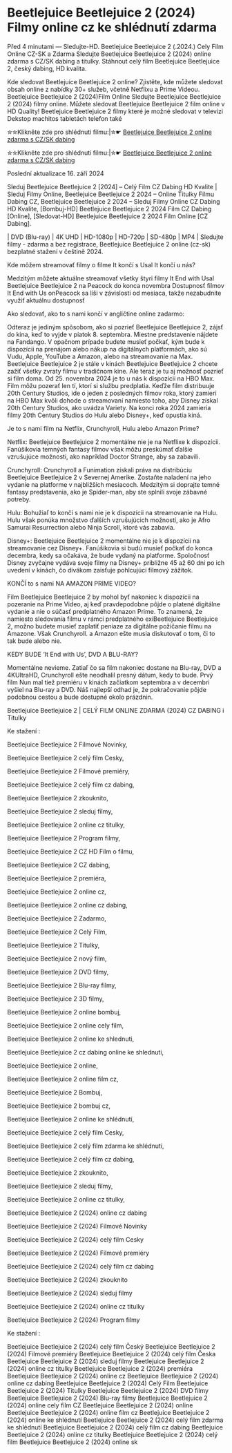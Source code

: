 # Beetlejuice Beetlejuice 2 (2024) Filmy online cz ke shlédnutí zdarma

Před 4 minutami — Sledujte-HD. Beetlejuice Beetlejuice 2 (.2024.) Cely Film Online CZ-SK a Zdarma
Sledujte Beetlejuice Beetlejuice 2 (2024) online zdarma s CZ/SK dabing a titulky. Stáhnout celý film Beetlejuice Beetlejuice 2, český dabing, HD kvalita.

Kde sledovat Beetlejuice Beetlejuice 2 online? Zjistěte, kde můžete sledovat obsah online z nabídky 30+ služeb, včetně Netflixu a Prime Videou. Beetlejuice Beetlejuice 2 (2024)Film Online Sledujte Beetlejuice Beetlejuice 2 (2024) filmy online. Můžete sledovat Beetlejuice Beetlejuice 2 film online v HD Quality! Beetlejuice Beetlejuice 2 filmy které je možné sledovat v televizi Dekstop machitos tabletách telefon také

✮✮Klikněte zde pro shlédnutí filmu:|✮☛ [Beetlejuice Beetlejuice 2 online zdarma s CZ/SK dabing](https://onlinecz-skdabingtitulkyzdarmo.blogspot.com/2024/09/beetlejuice-beetlejuice-2-cely-film.html)

✮✮Klikněte zde pro shlédnutí filmu:|✮☛ [Beetlejuice Beetlejuice 2 online zdarma s CZ/SK dabing](https://onlinecz-skdabingtitulkyzdarmo.blogspot.com/2024/09/beetlejuice-beetlejuice-2-cely-film.html)

Poslední aktualizace 16. září 2024


Sleduj Beetlejuice Beetlejuice 2 [2024] – Celý Film CZ Dabing HD Kvalite | Sleduj Filmy Online, Beetlejuice Beetlejuice 2 2024 – Online Titulky Filmu Dabing CZ, Beetlejuice Beetlejuice 2 2024 – Sleduj Filmy Online CZ Dabing HD Kvalite, [Bombuj-HD] Beetlejuice Beetlejuice 2 2024 Film CZ Dabing [Online], [Sledovat-HD] Beetlejuice Beetlejuice 2 2024 Film Online [CZ Dabing].

| DVD (Blu-ray) | 4K UHD | HD-1080p | HD-720p | SD-480p | MP4 | Sledujte filmy - zdarma a bez registrace, Beetlejuice Beetlejuice 2 online (cz-sk) bezplatné stažení v češtině 2024.

Kde môžem streamovať filmy o filme It končí s Usal It končí u nás?

Medzitým môžete aktuálne streamovať všetky štyri filmy It End with Usal Beetlejuice Beetlejuice 2 na Peacock do konca novembra Dostupnosť filmov It End with Us onPeacock sa líši v závislosti od mesiaca, takže nezabudnite využiť aktuálnu dostupnosť

Ako sledovať, ako to s nami končí v angličtine online zadarmo:

Odteraz je jediným spôsobom, ako si pozrieť Beetlejuice Beetlejuice 2, zájsť do kina, keď to vyjde v piatok 8. septembra. Miestne predstavenie nájdete na Fandango. V opačnom prípade budete musieť počkať, kým bude k dispozícii na prenájom alebo nákup na digitálnych platformách, ako sú Vudu, Apple, YouTube a Amazon, alebo na streamovanie na Max. Beetlejuice Beetlejuice 2 je stále v kinách Beetlejuice Beetlejuice 2 chcete zažiť všetky zvraty filmu v tradičnom kine. Ale teraz je tu aj možnosť pozrieť si film doma. Od 25. novembra 2024 je to u nás k dispozícii na HBO Max. Film môžu pozerať len tí, ktorí si službu predplatia. Keďže film distribuuje 20th Century Studios, ide o jeden z posledných filmov roka, ktorý zamieri na HBO Max kvôli dohode o streamovaní namiesto toho, aby Disney získal 20th Century Studios, ako uvádza Variety. Na konci roka 2024 zamieria filmy 20th Century Studios do Hulu alebo Disney+, keď opustia kiná.

Je to s nami film na Netflix, Crunchyroll, Hulu alebo Amazon Prime?

Netflix: Beetlejuice Beetlejuice 2 momentálne nie je na Netflixe k dispozícii. Fanúšikovia temných fantasy filmov však môžu preskúmať ďalšie vzrušujúce možnosti, ako napríklad Doctor Strange, aby sa zabavili.

Crunchyroll: Crunchyroll a Funimation získali práva na distribúciu Beetlejuice Beetlejuice 2 v Severnej Amerike. Zostaňte naladení na jeho vydanie na platforme v najbližších mesiacoch. Medzitým si doprajte temné fantasy predstavenia, ako je Spider-man, aby ste splnili svoje zábavné potreby.

Hulu: Bohužiaľ to končí s nami nie je k dispozícii na streamovanie na Hulu. Hulu však ponúka množstvo ďalších vzrušujúcich možností, ako je Afro Samurai Resurrection alebo Ninja Scroll, ktoré vás zabavia.

Disney+: Beetlejuice Beetlejuice 2 momentálne nie je k dispozícii na streamovanie cez Disney+. Fanúšikovia si budú musieť počkať do konca decembra, kedy sa očakáva, že bude vydaný na platforme. Spoločnosť Disney zvyčajne vydáva svoje filmy na Disney+ približne 45 až 60 dní po ich uvedení v kinách, čo divákom zaisťuje pohlcujúci filmový zážitok.

KONČÍ to s nami NA AMAZON PRIME VIDEO?

Film Beetlejuice Beetlejuice 2 by mohol byť nakoniec k dispozícii na pozeranie na Prime Video, aj keď pravdepodobne pôjde o platené digitálne vydanie a nie o súčasť predplatného Amazon Prime. To znamená, že namiesto sledovania filmu v rámci predplatného exiBeetlejuice Beetlejuice 2, možno budete musieť zaplatiť peniaze za digitálne požičanie filmu na Amazone. Však Crunchyroll. a Amazon ešte musia diskutovať o tom, či to tak bude alebo nie.

KEDY BUDE ‘It End with Us’, DVD A BLU-RAY?

Momentálne nevieme. Zatiaľ čo sa film nakoniec dostane na Blu-ray, DVD a 4KUltraHD, Crunchyroll ešte neodhalil presný dátum, kedy to bude. Prvý film Nun mal tiež premiéru v kinách začiatkom septembra a v decembri vyšiel na Blu-ray a DVD. Náš najlepší odhad je, že pokračovanie pôjde podobnou cestou a bude dostupné okolo prázdnin.

Beetlejuice Beetlejuice 2 | CELÝ FILM ONLINE ZDARMA (2024) CZ DABING i Titulky

Ke stažení :

Beetlejuice Beetlejuice 2 Filmové Novinky,

Beetlejuice Beetlejuice 2 celý film Cesky,

Beetlejuice Beetlejuice 2 Filmové premiéry,

Beetlejuice Beetlejuice 2 celý film cz dabing,

Beetlejuice Beetlejuice 2 zkouknito,

Beetlejuice Beetlejuice 2 sleduj filmy,

Beetlejuice Beetlejuice 2 online cz titulky,

Beetlejuice Beetlejuice 2 Program filmy,

Beetlejuice Beetlejuice 2 CZ HD Film o filmu,

Beetlejuice Beetlejuice 2 CZ dabing,

Beetlejuice Beetlejuice 2 premiéra,

Beetlejuice Beetlejuice 2 online cz,

Beetlejuice Beetlejuice 2 online cz dabing,

Beetlejuice Beetlejuice 2 Zadarmo,

Beetlejuice Beetlejuice 2 Celý Film,

Beetlejuice Beetlejuice 2 Titulky,

Beetlejuice Beetlejuice 2 nový film,

Beetlejuice Beetlejuice 2 DVD filmy,

Beetlejuice Beetlejuice 2 Blu-ray filmy,

Beetlejuice Beetlejuice 2 3D filmy,

Beetlejuice Beetlejuice 2 online bombuj,

Beetlejuice Beetlejuice 2 online cely film,

Beetlejuice Beetlejuice 2 online ke shlednuti,

Beetlejuice Beetlejuice 2 cz dabing online ke shlednuti,

Beetlejuice Beetlejuice 2 online,

Beetlejuice Beetlejuice 2 online film cz,

Beetlejuice Beetlejuice 2 Bombuj,

Beetlejuice Beetlejuice 2 bombuj cz,

Beetlejuice Beetlejuice 2 online ke shlédnutí,

Beetlejuice Beetlejuice 2 celý film Cesky,

Beetlejuice Beetlejuice 2 celý film zdarma ke shlédnutí,

Beetlejuice Beetlejuice 2 celý film cz dabing,

Beetlejuice Beetlejuice 2 zkouknito,

Beetlejuice Beetlejuice 2 sleduj filmy,

Beetlejuice Beetlejuice 2 online cz titulky,

Beetlejuice Beetlejuice 2 (2024) online cz dabing

Beetlejuice Beetlejuice 2 (2024) Filmové Novinky

Beetlejuice Beetlejuice 2 (2024) celý film Cesky

Beetlejuice Beetlejuice 2 (2024) Filmové premiéry

Beetlejuice Beetlejuice 2 (2024) celý film cz dabing

Beetlejuice Beetlejuice 2 (2024) zkouknito

Beetlejuice Beetlejuice 2 (2024) sleduj filmy

Beetlejuice Beetlejuice 2 (2024) online cz titulky

Beetlejuice Beetlejuice 2 (2024) Program filmy

Ke stažení :

Beetlejuice Beetlejuice 2 (2024) celý film Český Beetlejuice Beetlejuice 2 (2024) Filmové premiéry Beetlejuice Beetlejuice 2 (2024) celý film Česka Beetlejuice Beetlejuice 2 (2024) sleduj filmy Beetlejuice Beetlejuice 2 (2024) online cz titulky Beetlejuice Beetlejuice 2 (2024) premiéra Beetlejuice Beetlejuice 2 (2024) online cz Beetlejuice Beetlejuice 2 (2024) online cz dabing Beetlejuice Beetlejuice 2 (2024) Celý Film Beetlejuice Beetlejuice 2 (2024) Titulky Beetlejuice Beetlejuice 2 (2024) DVD filmy Beetlejuice Beetlejuice 2 (2024) Blu-ray filmy Beetlejuice Beetlejuice 2 (2024) online cely film CZ Beetlejuice Beetlejuice 2 (2024) online Beetlejuice Beetlejuice 2 (2024) online film cz Beetlejuice Beetlejuice 2 (2024) online ke shlédnutí Beetlejuice Beetlejuice 2 (2024) celý film zdarma ke shlédnutí Beetlejuice Beetlejuice 2 (2024) celý film cz dabing Beetlejuice Beetlejuice 2 (2024) online cz titulky Beetlejuice Beetlejuice 2 (2024) celý film Beetlejuice Beetlejuice 2 (2024) online sk
